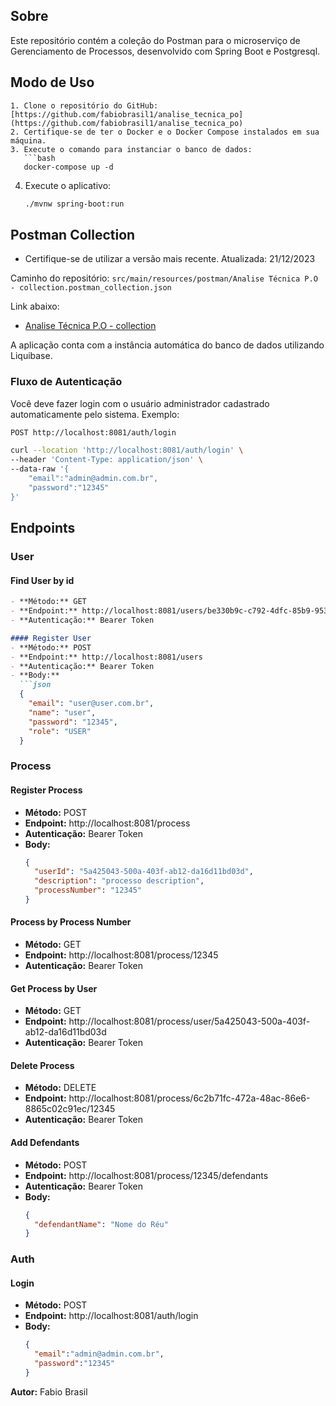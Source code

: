 ## Sobre
Este repositório contém a coleção do Postman para o microserviço de Gerenciamento de Processos, desenvolvido com Spring Boot e Postgresql.

## Modo de Uso
```
1. Clone o repositório do GitHub: [https://github.com/fabiobrasil1/analise_tecnica_po](https://github.com/fabiobrasil1/analise_tecnica_po)
2. Certifique-se de ter o Docker e o Docker Compose instalados em sua máquina.
3. Execute o comando para instanciar o banco de dados:
   ```bash
   docker-compose up -d
   ```
4. Execute o aplicativo:
   ```bash
   ./mvnw spring-boot:run
   ```

## Postman Collection

* Certifique-se de utilizar a versão mais recente.
Atualizada: 21/12/2023

Caminho do repositório:
`src/main/resources/postman/Analise Técnica P.O - collection.postman_collection.json`

Link abaixo:
- [Analise Técnica P.O - collection](src/main/resources/postman/Analise%20Técnica%20P.O%20-%20collection.postman_collection.json)

A aplicação conta com a instância automática do banco de dados utilizando Liquibase.

### Fluxo de Autenticação
Você deve fazer login com o usuário administrador cadastrado automaticamente pelo sistema. Exemplo:
```bash
POST http://localhost:8081/auth/login

curl --location 'http://localhost:8081/auth/login' \
--header 'Content-Type: application/json' \
--data-raw '{
    "email":"admin@admin.com.br",
    "password":"12345"
}'
```

## Endpoints

### User

#### Find User by id
```markdown
- **Método:** GET
- **Endpoint:** http://localhost:8081/users/be330b9c-c792-4dfc-85b9-953ff0c7ac51
- **Autenticação:** Bearer Token

#### Register User
- **Método:** POST
- **Endpoint:** http://localhost:8081/users
- **Autenticação:** Bearer Token
- **Body:**
  ```json
  {
    "email": "user@user.com.br",
    "name": "user",
    "password": "12345",
    "role": "USER"
  }
  ```

### Process

#### Register Process
- **Método:** POST
- **Endpoint:** http://localhost:8081/process
- **Autenticação:** Bearer Token
- **Body:**
  ```json
  {
    "userId": "5a425043-500a-403f-ab12-da16d11bd03d",
    "description": "processo description",
    "processNumber": "12345"
  }
  ```

#### Process by Process Number
- **Método:** GET
- **Endpoint:** http://localhost:8081/process/12345
- **Autenticação:** Bearer Token

#### Get Process by User
- **Método:** GET
- **Endpoint:** http://localhost:8081/process/user/5a425043-500a-403f-ab12-da16d11bd03d
- **Autenticação:** Bearer Token

#### Delete Process
- **Método:** DELETE
- **Endpoint:** http://localhost:8081/process/6c2b71fc-472a-48ac-86e6-8865c02c91ec/12345
- **Autenticação:** Bearer Token

#### Add Defendants
- **Método:** POST
- **Endpoint:** http://localhost:8081/process/12345/defendants
- **Autenticação:** Bearer Token
- **Body:**
  ```json
  {
    "defendantName": "Nome do Réu"
  }
  ```

### Auth

#### Login
- **Método:** POST
- **Endpoint:** http://localhost:8081/auth/login
- **Body:**
  ```json
  {
    "email":"admin@admin.com.br",
    "password":"12345"
  }
  ```

**Autor:** Fabio Brasil
```